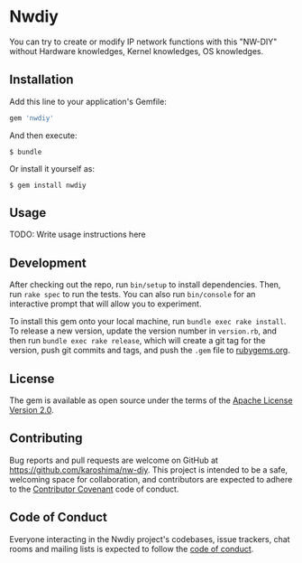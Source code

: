 # Nwdiy

<!---
Welcome to your new gem! In this directory, you'll find the files you need to be able to package up your Ruby library into a gem. Put your Ruby code in the file `lib/nwdiy`. To experiment with that code, run `bin/console` for an interactive prompt.

TODO: Delete this and the text above, and describe your gem
-->

You can try to create or modify IP network functions with this "NW-DIY"
without Hardware knowledges, Kernel knowledges, OS knowledges.

## Installation

Add this line to your application's Gemfile:

```ruby
gem 'nwdiy'
```

And then execute:

    $ bundle

Or install it yourself as:

    $ gem install nwdiy

## Usage

TODO: Write usage instructions here

## Development

After checking out the repo, run `bin/setup` to install dependencies. Then, run `rake spec` to run the tests. You can also run `bin/console` for an interactive prompt that will allow you to experiment.

To install this gem onto your local machine, run `bundle exec rake install`. To release a new version, update the version number in `version.rb`, and then run `bundle exec rake release`, which will create a git tag for the version, push git commits and tags, and push the `.gem` file to [rubygems.org](https://rubygems.org).

## License

The gem is available as open source under the terms of the [Apache License Version 2.0](http://www.apache.org/licenses/).

## Contributing

Bug reports and pull requests are welcome on GitHub at https://github.com/karoshima/nw-diy. This project is intended to be a safe, welcoming space for collaboration, and contributors are expected to adhere to the [Contributor Covenant](http://contributor-covenant.org) code of conduct.

## Code of Conduct

Everyone interacting in the Nwdiy project's codebases, issue trackers, chat rooms and mailing lists is expected to follow the [code of conduct](https://github.com/[USERNAME]/nwdiy/blob/master/CODE_OF_CONDUCT.md).

